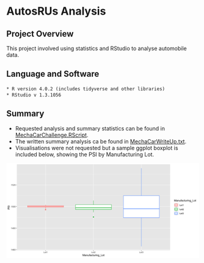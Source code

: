 # AutosRUs Analysis

## Project Overview
This project involved using statistics and RStudio to analyse automobile data.

## Language and Software
    * R version 4.0.2 (includes tidyverse and other libraries)
    * RStudio v 1.3.1056

## Summary
* Requested analysis and summary statistics can be found in [MechaCarChallenge.RScript](https://github.com/Alyssa-CG/Module15-R/blob/master/MechaCarChallenge.RScript.R).
* The written summary analysis ca be found in [MechaCarWriteUp.txt](https://github.com/Alyssa-CG/Module15-R/blob/master/MechaCarWriteUp.txt).
* Visualisations were not requested but a sample ggplot boxplot is included below, showing the PSI by Manufacturing Lot.

![Boxplot](https://github.com/Alyssa-CG/Module15-R/blob/master/PSI%20Lot%20Boxplot.png)
